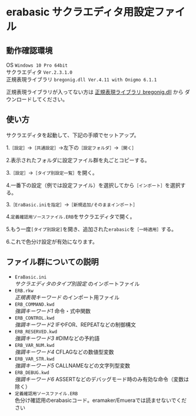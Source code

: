 ﻿# erabasic サクラエディタ用設定ファイル

## 動作確認環境

OS `Windows 10 Pro 64bit`  
サクラエディタ `Ver.2.3.1.0`  
正規表現ライブラリ `bregonig.dll Ver.4.11 with Onigmo 6.1.1`  

正規表現ライブラリが入ってない方は
[正規表現ライブラリ bregonig.dll](http://k-takata.o.oo7.jp/mysoft/bregonig.html) から
ダウンロードしてください。

## 使い方

サクラエディタを起動して、下記の手順でセットアップ。

1.`［設定］`→`［共通設定］`→左下の`［設定フォルダ］`→`［開く］`

2.表示されたフォルダに設定ファイル群を丸ごとコピーする。

3.`［設定］`→`［タイプ別設定一覧］`を開く。

4.一番下の設定（例では設定ファイル）を選択してから`［インポート］`を選択する。

3.`［EraBasic.iniを指定］`→`［新規追加/そのままインポート］`

4.`定義確認用ソースファイル.ERB`をサクラエディタで開く。

5.もう一度`[タイプ別設定]`を開き、追加された`erabasic`を`［一時適用］`する。

6.これで色分け設定が有効になります。

## ファイル群についての説明

+ `EraBasic.ini`  
   _サクラエディタのタイプ別設定_ のインポートファイル
+ `ERB.rkw`  
   _正規表現キーワード_ のインポート用ファイル
+ `ERB_COMMAND.kwd`  
   _強調キーワード1_ 命令・式中関数
+ `ERB_CONTROL.kwd`  
   _強調キーワード2_ IFやFOR、REPEATなどの制御構文
+ `ERB_RESERVED.kwd`  
   _強調キーワード3_ #DIMなどの予約語
+ `ERB_VAR_NUM.kwd`  
   _強調キーワード4_ CFLAGなどの数値型変数
+ `ERB_VAR_STR.kwd`  
   _強調キーワード5_ CALLNAMEなどの文字列型変数
+ `ERB_DEBUG.kwd`  
   _強調キーワード6_ ASSERTなどのデバッグモード時のみ有効な命令（変数は除く）
+ `定義確認用ソースファイル.ERB`  
   色分け確認用のerabasicコード。eramaker/Emueraでは読ませないでください  

